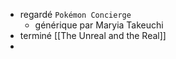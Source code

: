 - regardé `Pokémon Concierge`
	- générique par Maryia Takeuchi
- terminé [[The Unreal and the Real]]
-